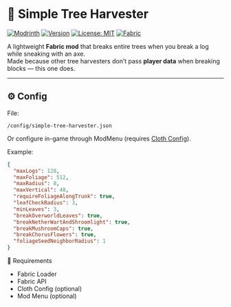 # 🌲 Simple Tree Harvester

[![Modrinth](https://img.shields.io/modrinth/dt/simple-tree-harvester?logo=modrinth&label=Downloads)](https://modrinth.com/mod/simpletreeharvester)
[![Version](https://img.shields.io/modrinth/v/simple-tree-harvester?logo=modrinth)](https://modrinth.com/mod/simpletreeharvester/versions)
[![License: MIT](https://img.shields.io/badge/License-MIT-green.svg)](LICENSE)
[![Fabric](https://img.shields.io/badge/Loader-Fabric-blue)](https://fabricmc.net/)

A lightweight **Fabric mod** that breaks entire trees when you break a log while sneaking with an axe.  
Made because other tree harvesters don’t pass **player data** when breaking blocks — this one does.

---

## ⚙️ Config

File: 
```
/config/simple-tree-harvester.json
```

Or configure in-game through ModMenu (requires [Cloth Config](https://modrinth.com/mod/cloth-config)).  

Example:
```json
{
  "maxLogs": 128,
  "maxFoliage": 512,
  "maxRadius": 8,
  "maxVertical": 48,
  "requireFoliageAlongTrunk": true,
  "leafCheckRadius": 3,
  "minLeaves": 3,
  "breakOverworldLeaves": true,
  "breakNetherWartAndShroomlight": true,
  "breakMushroomCaps": true,
  "breakChorusFlowers": true,
  "foliageSeedNeighborRadius": 1
}
```

🧩 Requirements

* Fabric Loader
* Fabric API
* Cloth Config (optional)
* Mod Menu (optional)